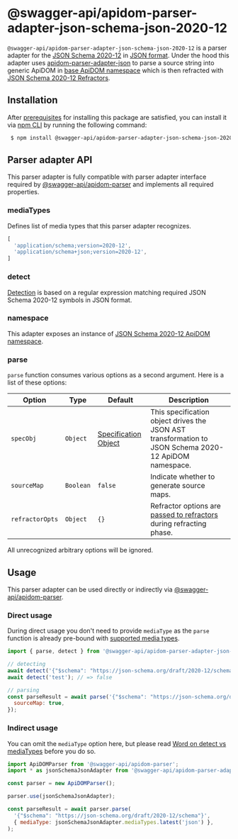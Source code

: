 # @swagger-api/apidom-parser-adapter-json-schema-json-2020-12

`@swagger-api/apidom-parser-adapter-json-schema-json-2020-12` is a parser adapter for the [JSON Schema 2020-12](https://json-schema.org/draft/2020-12/draft-bhutton-json-schema-01) in [JSON format](https://www.json.org/json-en.html).
Under the hood this adapter uses [apidom-parser-adapter-json](https://github.com/swagger-api/apidom/tree/main/packages/apidom-parser-adapter-json)
to parse a source string into generic ApiDOM in [base ApiDOM namespace](https://github.com/swagger-api/apidom/tree/main/packages/apidom#base-namespace)
which is then refracted with [JSON Schema 2020-12 Refractors](https://github.com/swagger-api/apidom/tree/main/packages/apidom-ns-json-schema-2020-12#refractors).

## Installation

After [prerequisites](https://github.com/swagger-api/apidom/blob/main/README.md#prerequisites) for installing this package are satisfied, you can install it
via [npm CLI](https://docs.npmjs.com/cli) by running the following command:

```sh
 $ npm install @swagger-api/apidom-parser-adapter-json-schema-json-2020-12
```

## Parser adapter API

This parser adapter is fully compatible with parser adapter interface required by [@swagger-api/apidom-parser](https://github.com/swagger-api/apidom/tree/main/packages/apidom-parser#mounting-parser-adapters)
and implements all required properties.

### mediaTypes

Defines list of media types that this parser adapter recognizes.

```js
[
  'application/schema;version=2020-12',
  'application/schema+json;version=2020-12',
]
```

### detect

[Detection](https://github.com/swagger-api/apidom/blob/main/packages/apidom-parser-adapter-json-schema-json-2020-12/src/adapter.ts#L13) is based on a regular expression matching required JSON Schema 2020-12 symbols in JSON format.

### namespace

This adapter exposes an instance of [JSON Schema 2020-12 ApiDOM namespace](https://github.com/swagger-api/apidom/tree/main/packages/apidom-ns-json-schema-2020-12#json-schema-2020-12-namespace).

### parse

`parse` function consumes various options as a second argument. Here is a list of these options:

Option | Type | Default | Description
--- | --- | --- | ---
<a name="specObj"></a>`specObj` | `Object` | [Specification Object](https://github.com/swagger-api/apidom/blob/main/packages/apidom-ns-json-schema-2020-12/src/refractor/specification.ts) | This specification object drives the JSON AST transformation to JSON Schema 2020-12 ApiDOM namespace.
<a name="sourceMap"></a>`sourceMap` | `Boolean` | `false` | Indicate whether to generate source maps.
<a name="refractorOpts"></a>`refractorOpts` | `Object` | `{}` | Refractor options are [passed to refractors](https://github.com/swagger-api/apidom/tree/main/packages/apidom-ns-json-schema-2020-12#refractor-plugins) during refracting phase.

All unrecognized arbitrary options will be ignored.

## Usage

This parser adapter can be used directly or indirectly via [@swagger-api/apidom-parser](https://github.com/swagger-api/apidom/tree/main/packages/apidom-parser).

### Direct usage

During direct usage you don't need to provide `mediaType` as the `parse` function is already pre-bound
with [supported media types](#mediatypes).

```js
import { parse, detect } from '@swagger-api/apidom-parser-adapter-json-schema-json-2020-12';

// detecting
await detect('{"$schema": "https://json-schema.org/draft/2020-12/schema"}'); // => true
await detect('test'); // => false

// parsing
const parseResult = await parse('{"$schema": "https://json-schema.org/draft/2020-12/schema"}', {
  sourceMap: true,
});
```

### Indirect usage

You can omit the `mediaType` option here, but please read [Word on detect vs mediaTypes](https://github.com/swagger-api/apidom/tree/main/packages/apidom-parser#word-on-detect-vs-mediatypes) before you do so.

```js
import ApiDOMParser from '@swagger-api/apidom-parser';
import * as jsonSchemaJsonAdapter from '@swagger-api/apidom-parser-adapter-json-schema-json-2020-12';

const parser = new ApiDOMParser();

parser.use(jsonSchemaJsonAdapter);

const parseResult = await parser.parse(
  '{"$schema": "https://json-schema.org/draft/2020-12/schema"}',
  { mediaType: jsonSchemaJsonAdapter.mediaTypes.latest('json') },
);
```

